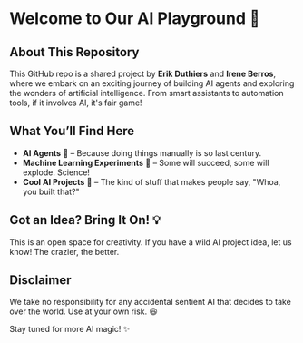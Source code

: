 # Welcome to Our AI Playground 🚀

## About This Repository
This GitHub repo is a shared project by **Erik Duthiers** and **Irene Berros**, where we embark on an exciting journey of building AI agents and exploring the wonders of artificial intelligence. From smart assistants to automation tools, if it involves AI, it's fair game!

## What You’ll Find Here
- **AI Agents** 🤖 – Because doing things manually is so last century.
- **Machine Learning Experiments** 🧪 – Some will succeed, some will explode. Science!
- **Cool AI Projects** 🎩 – The kind of stuff that makes people say, "Whoa, you built that?"

## Got an Idea? Bring It On! 💡
This is an open space for creativity. If you have a wild AI project idea, let us know! The crazier, the better.

## Disclaimer
We take no responsibility for any accidental sentient AI that decides to take over the world. Use at your own risk. 😆

Stay tuned for more AI magic! ✨

